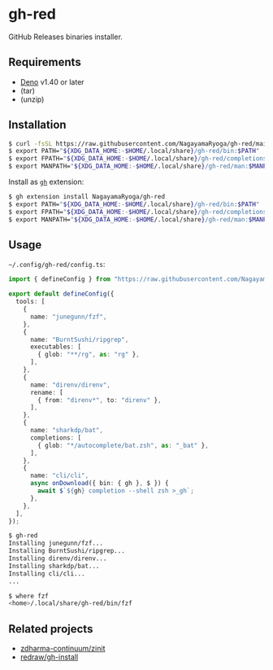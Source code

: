 # gh-red

GitHub Releases binaries installer.

## Requirements

- [Deno](https://deno.com/) v1.40 or later
- (tar)
- (unzip)

## Installation

```sh
$ curl -fsSL https://raw.githubusercontent.com/NagayamaRyoga/gh-red/main/install.bash | /bin/bash
$ export PATH="${XDG_DATA_HOME:-$HOME/.local/share}/gh-red/bin:$PATH"
$ export FPATH="${XDG_DATA_HOME:-$HOME/.local/share}/gh-red/completions:$FPATH"
$ export MANPATH="${XDG_DATA_HOME:-$HOME/.local/share}/gh-red/man:$MANPATH"
```

Install as [`gh`](https://github.com/cli/cli) extension:

```sh
$ gh extension install NagayamaRyoga/gh-red
$ export PATH="${XDG_DATA_HOME:-$HOME/.local/share}/gh-red/bin:$PATH"
$ export FPATH="${XDG_DATA_HOME:-$HOME/.local/share}/gh-red/completions:$FPATH"
$ export MANPATH="${XDG_DATA_HOME:-$HOME/.local/share}/gh-red/man:$MANPATH"
```

## Usage

`~/.config/gh-red/config.ts`:

```ts
import { defineConfig } from "https://raw.githubusercontent.com/NagayamaRyoga/gh-red/main/src/config/types.ts";

export default defineConfig({
  tools: [
    {
      name: "junegunn/fzf",
    },
    {
      name: "BurntSushi/ripgrep",
      executables: [
        { glob: "**/rg", as: "rg" },
      ],
    },
    {
      name: "direnv/direnv",
      rename: [
        { from: "direnv*", to: "direnv" },
      ],
    },
    {
      name: "sharkdp/bat",
      completions: [
        { glob: "*/autocomplete/bat.zsh", as: "_bat" },
      ],
    },
    {
      name: "cli/cli",
      async onDownload({ bin: { gh }, $ }) {
        await $`${gh} completion --shell zsh >_gh`;
      },
    },
  ],
});
```

```sh
$ gh-red
Installing junegunn/fzf...
Installing BurntSushi/ripgrep...
Installing direnv/direnv...
Installing sharkdp/bat...
Installing cli/cli...
...

$ where fzf
<home>/.local/share/gh-red/bin/fzf
```

## Related projects

- [zdharma-continuum/zinit](https://github.com/zdharma-continuum/zinit)
- [redraw/gh-install](https://github.com/redraw/gh-install)
